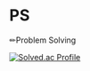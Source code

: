 # PS
✏Problem Solving

[![Solved.ac Profile](http://mazassumnida.wtf/api/v2/generate_badge?boj=koaster)](https://solved.ac/koaster/)
